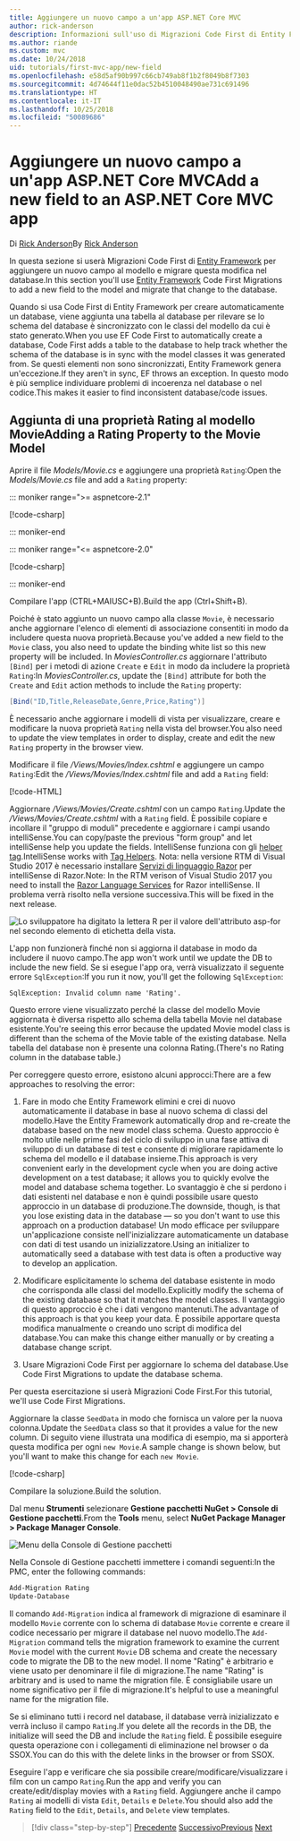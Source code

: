 ```yaml
---
title: Aggiungere un nuovo campo a un'app ASP.NET Core MVC
author: rick-anderson
description: Informazioni sull'uso di Migrazioni Code First di Entity Framework per aggiungere un nuovo campo a un modello ed eseguire la migrazione di questa modifica in un database.
ms.author: riande
ms.custom: mvc
ms.date: 10/24/2018
uid: tutorials/first-mvc-app/new-field
ms.openlocfilehash: e58d5af90b997c66cb749ab8f1b2f8049b8f7303
ms.sourcegitcommit: 4d74644f11e0dac52b4510048490ae731c691496
ms.translationtype: HT
ms.contentlocale: it-IT
ms.lasthandoff: 10/25/2018
ms.locfileid: "50089686"
---
```

# <a name="add-a-new-field-to-an-aspnet-core-mvc-app"></a><span data-ttu-id="c320b-103">Aggiungere un nuovo campo a un'app ASP.NET Core MVC</span><span class="sxs-lookup"><span data-stu-id="c320b-103">Add a new field to an ASP.NET Core MVC app</span></span>

<span data-ttu-id="c320b-104">Di [Rick Anderson](https://twitter.com/RickAndMSFT)</span><span class="sxs-lookup"><span data-stu-id="c320b-104">By [Rick Anderson](https://twitter.com/RickAndMSFT)</span></span>

<span data-ttu-id="c320b-105">In questa sezione si userà Migrazioni Code First di [Entity Framework](/ef/core/get-started/aspnetcore/new-db) per aggiungere un nuovo campo al modello e migrare questa modifica nel database.</span><span class="sxs-lookup"><span data-stu-id="c320b-105">In this section you'll use [Entity Framework](/ef/core/get-started/aspnetcore/new-db) Code First Migrations to add a new field to the model and migrate that change to the database.</span></span>

<span data-ttu-id="c320b-106">Quando si usa Code First di Entity Framework per creare automaticamente un database, viene aggiunta una tabella al database per rilevare se lo schema del database è sincronizzato con le classi del modello da cui è stato generato.</span><span class="sxs-lookup"><span data-stu-id="c320b-106">When you use EF Code First to automatically create a database, Code First adds a table to the database to help track whether the schema of the database is in sync with the model classes it was generated from.</span></span> <span data-ttu-id="c320b-107">Se questi elementi non sono sincronizzati, Entity Framework genera un'eccezione.</span><span class="sxs-lookup"><span data-stu-id="c320b-107">If they aren't in sync, EF throws an exception.</span></span> <span data-ttu-id="c320b-108">In questo modo è più semplice individuare problemi di incoerenza nel database o nel codice.</span><span class="sxs-lookup"><span data-stu-id="c320b-108">This makes it easier to find inconsistent database/code issues.</span></span>

## <a name="adding-a-rating-property-to-the-movie-model"></a><span data-ttu-id="c320b-109">Aggiunta di una proprietà Rating al modello Movie</span><span class="sxs-lookup"><span data-stu-id="c320b-109">Adding a Rating Property to the Movie Model</span></span>

<span data-ttu-id="c320b-110">Aprire il file *Models/Movie.cs* e aggiungere una proprietà `Rating`:</span><span class="sxs-lookup"><span data-stu-id="c320b-110">Open the *Models/Movie.cs* file and add a `Rating` property:</span></span>

::: moniker range=">= aspnetcore-2.1"

[!code-csharp[](~/tutorials/first-mvc-app/start-mvc/sample/MvcMovie21/Models/MovieDateRating.cs?highlight=13&name=snippet)]

::: moniker-end

::: moniker range="<= aspnetcore-2.0"

[!code-csharp[](~/tutorials/first-mvc-app/start-mvc/sample/MvcMovie/Models/MovieDateRating.cs?highlight=11&range=7-18)]

::: moniker-end

<span data-ttu-id="c320b-111">Compilare l'app (CTRL+MAIUSC+B).</span><span class="sxs-lookup"><span data-stu-id="c320b-111">Build the app (Ctrl+Shift+B).</span></span>

<span data-ttu-id="c320b-112">Poiché è stato aggiunto un nuovo campo alla classe `Movie`, è necessario anche aggiornare l'elenco di elementi di associazione consentiti in modo da includere questa nuova proprietà.</span><span class="sxs-lookup"><span data-stu-id="c320b-112">Because you've added a new field to the `Movie` class, you also need to update the binding white list so this new property will be included.</span></span> <span data-ttu-id="c320b-113">In *MoviesController.cs* aggiornare l'attributo `[Bind]` per i metodi di azione `Create` e `Edit` in modo da includere la proprietà `Rating`:</span><span class="sxs-lookup"><span data-stu-id="c320b-113">In *MoviesController.cs*, update the `[Bind]` attribute for both the `Create` and `Edit` action methods to include the `Rating` property:</span></span>

```csharp
[Bind("ID,Title,ReleaseDate,Genre,Price,Rating")]
   ```

<span data-ttu-id="c320b-114">È necessario anche aggiornare i modelli di vista per visualizzare, creare e modificare la nuova proprietà `Rating` nella vista del browser.</span><span class="sxs-lookup"><span data-stu-id="c320b-114">You also need to update the view templates in order to display, create and edit the new `Rating` property in the browser view.</span></span>

<span data-ttu-id="c320b-115">Modificare il file */Views/Movies/Index.cshtml* e aggiungere un campo `Rating`:</span><span class="sxs-lookup"><span data-stu-id="c320b-115">Edit the */Views/Movies/Index.cshtml* file and add a `Rating` field:</span></span>

[!code-HTML[](start-mvc/sample/MvcMovie/Views/Movies/IndexGenreRating.cshtml?highlight=17,39&range=24-64)]

<span data-ttu-id="c320b-116">Aggiornare */Views/Movies/Create.cshtml* con un campo `Rating`.</span><span class="sxs-lookup"><span data-stu-id="c320b-116">Update the */Views/Movies/Create.cshtml* with a `Rating` field.</span></span> <span data-ttu-id="c320b-117">È possibile copiare e incollare il "gruppo di moduli" precedente e aggiornare i campi usando intelliSense.</span><span class="sxs-lookup"><span data-stu-id="c320b-117">You can copy/paste the previous "form group" and let intelliSense help you update the fields.</span></span> <span data-ttu-id="c320b-118">IntelliSense funziona con gli [helper tag](xref:mvc/views/tag-helpers/intro).</span><span class="sxs-lookup"><span data-stu-id="c320b-118">IntelliSense works with [Tag Helpers](xref:mvc/views/tag-helpers/intro).</span></span> <span data-ttu-id="c320b-119">Nota: nella versione RTM di Visual Studio 2017 è necessario installare [Servizi di linguaggio Razor](https://marketplace.visualstudio.com/items?itemName=ms-madsk.RazorLanguageServices) per intelliSense di Razor.</span><span class="sxs-lookup"><span data-stu-id="c320b-119">Note: In the RTM verison of Visual Studio 2017 you need to install the [Razor Language Services](https://marketplace.visualstudio.com/items?itemName=ms-madsk.RazorLanguageServices) for Razor intelliSense.</span></span> <span data-ttu-id="c320b-120">Il problema verrà risolto nella versione successiva.</span><span class="sxs-lookup"><span data-stu-id="c320b-120">This will be fixed in the next release.</span></span>

![Lo sviluppatore ha digitato la lettera R per il valore dell'attributo asp-for nel secondo elemento di etichetta della vista.](new-field/_static/cr.png)

<span data-ttu-id="c320b-124">L'app non funzionerà finché non si aggiorna il database in modo da includere il nuovo campo.</span><span class="sxs-lookup"><span data-stu-id="c320b-124">The app won't work until we update the DB to include the new field.</span></span> <span data-ttu-id="c320b-125">Se si esegue l'app ora, verrà visualizzato il seguente errore `SqlException`:</span><span class="sxs-lookup"><span data-stu-id="c320b-125">If you run it now, you'll get the following `SqlException`:</span></span>

`SqlException: Invalid column name 'Rating'.`

<span data-ttu-id="c320b-126">Questo errore viene visualizzato perché la classe del modello Movie aggiornata è diversa rispetto allo schema della tabella Movie nel database esistente.</span><span class="sxs-lookup"><span data-stu-id="c320b-126">You're seeing this error because the updated Movie model class is different than the schema of the Movie table of the existing database.</span></span> <span data-ttu-id="c320b-127">Nella tabella del database non è presente una colonna Rating.</span><span class="sxs-lookup"><span data-stu-id="c320b-127">(There's no Rating column in the database table.)</span></span>

<span data-ttu-id="c320b-128">Per correggere questo errore, esistono alcuni approcci:</span><span class="sxs-lookup"><span data-stu-id="c320b-128">There are a few approaches to resolving the error:</span></span>

1. <span data-ttu-id="c320b-129">Fare in modo che Entity Framework elimini e crei di nuovo automaticamente il database in base al nuovo schema di classi del modello.</span><span class="sxs-lookup"><span data-stu-id="c320b-129">Have the Entity Framework automatically drop and re-create the database based on the new model class schema.</span></span> <span data-ttu-id="c320b-130">Questo approccio è molto utile nelle prime fasi del ciclo di sviluppo in una fase attiva di sviluppo di un database di test e consente di migliorare rapidamente lo schema del modello e il database insieme.</span><span class="sxs-lookup"><span data-stu-id="c320b-130">This approach is very convenient early in the development cycle when you are doing active development on a test database; it allows you to quickly evolve the model and database schema together.</span></span> <span data-ttu-id="c320b-131">Lo svantaggio è che si perdono i dati esistenti nel database e non è quindi possibile usare questo approccio in un database di produzione.</span><span class="sxs-lookup"><span data-stu-id="c320b-131">The downside, though, is that you lose existing data in the database — so you don't want to use this approach on a production database!</span></span> <span data-ttu-id="c320b-132">Un modo efficace per sviluppare un'applicazione consiste nell'inizializzare automaticamente un database con dati di test usando un inizializzatore.</span><span class="sxs-lookup"><span data-stu-id="c320b-132">Using an initializer to automatically seed a database with test data is often a productive way to develop an application.</span></span>

2. <span data-ttu-id="c320b-133">Modificare esplicitamente lo schema del database esistente in modo che corrisponda alle classi del modello.</span><span class="sxs-lookup"><span data-stu-id="c320b-133">Explicitly modify the schema of the existing database so that it matches the model classes.</span></span> <span data-ttu-id="c320b-134">Il vantaggio di questo approccio è che i dati vengono mantenuti.</span><span class="sxs-lookup"><span data-stu-id="c320b-134">The advantage of this approach is that you keep your data.</span></span> <span data-ttu-id="c320b-135">È possibile apportare questa modifica manualmente o creando uno script di modifica del database.</span><span class="sxs-lookup"><span data-stu-id="c320b-135">You can make this change either manually or by creating a database change script.</span></span>

3. <span data-ttu-id="c320b-136">Usare Migrazioni Code First per aggiornare lo schema del database.</span><span class="sxs-lookup"><span data-stu-id="c320b-136">Use Code First Migrations to update the database schema.</span></span>

<span data-ttu-id="c320b-137">Per questa esercitazione si userà Migrazioni Code First.</span><span class="sxs-lookup"><span data-stu-id="c320b-137">For this tutorial, we'll use Code First Migrations.</span></span>

<span data-ttu-id="c320b-138">Aggiornare la classe `SeedData` in modo che fornisca un valore per la nuova colonna.</span><span class="sxs-lookup"><span data-stu-id="c320b-138">Update the `SeedData` class so that it provides a value for the new column.</span></span> <span data-ttu-id="c320b-139">Di seguito viene illustrata una modifica di esempio, ma si apporterà questa modifica per ogni `new Movie`.</span><span class="sxs-lookup"><span data-stu-id="c320b-139">A sample change is shown below, but you'll want to make this change for each `new Movie`.</span></span>

[!code-csharp[](start-mvc/sample/MvcMovie/Models/SeedDataRating.cs?name=snippet1&highlight=6)]

<span data-ttu-id="c320b-140">Compilare la soluzione.</span><span class="sxs-lookup"><span data-stu-id="c320b-140">Build the solution.</span></span>

<span data-ttu-id="c320b-141">Dal menu **Strumenti** selezionare **Gestione pacchetti NuGet > Console di Gestione pacchetti**.</span><span class="sxs-lookup"><span data-stu-id="c320b-141">From the **Tools** menu, select **NuGet Package Manager > Package Manager Console**.</span></span>

  ![Menu della Console di Gestione pacchetti](adding-model/_static/pmc.png)

<span data-ttu-id="c320b-143">Nella Console di Gestione pacchetti immettere i comandi seguenti:</span><span class="sxs-lookup"><span data-stu-id="c320b-143">In the PMC, enter the following commands:</span></span>

```powershell
Add-Migration Rating
Update-Database
```

<span data-ttu-id="c320b-144">Il comando `Add-Migration` indica al framework di migrazione di esaminare il modello `Movie` corrente con lo schema di database `Movie` corrente e creare il codice necessario per migrare il database nel nuovo modello.</span><span class="sxs-lookup"><span data-stu-id="c320b-144">The `Add-Migration` command tells the migration framework to examine the current `Movie` model with the current `Movie` DB schema and create the necessary code to migrate the DB to the new model.</span></span> <span data-ttu-id="c320b-145">Il nome "Rating" è arbitrario e viene usato per denominare il file di migrazione.</span><span class="sxs-lookup"><span data-stu-id="c320b-145">The name "Rating" is arbitrary and is used to name the migration file.</span></span> <span data-ttu-id="c320b-146">È consigliabile usare un nome significativo per il file di migrazione.</span><span class="sxs-lookup"><span data-stu-id="c320b-146">It's helpful to use a meaningful name for the migration file.</span></span>

<span data-ttu-id="c320b-147">Se si eliminano tutti i record nel database, il database verrà inizializzato e verrà incluso il campo `Rating`.</span><span class="sxs-lookup"><span data-stu-id="c320b-147">If you delete all the records in the DB, the initialize will seed the DB and include the `Rating` field.</span></span> <span data-ttu-id="c320b-148">È possibile eseguire questa operazione con i collegamenti di eliminazione nel browser o da SSOX.</span><span class="sxs-lookup"><span data-stu-id="c320b-148">You can do this with the delete links in the browser or from SSOX.</span></span>

<span data-ttu-id="c320b-149">Eseguire l'app e verificare che sia possibile creare/modificare/visualizzare i film con un campo `Rating`.</span><span class="sxs-lookup"><span data-stu-id="c320b-149">Run the app and verify you can create/edit/display movies with a `Rating` field.</span></span> <span data-ttu-id="c320b-150">Aggiungere anche il campo `Rating` ai modelli di vista `Edit`, `Details` e `Delete`.</span><span class="sxs-lookup"><span data-stu-id="c320b-150">You should also add the `Rating` field to the `Edit`, `Details`, and `Delete` view templates.</span></span>

> [!div class="step-by-step"]
> <span data-ttu-id="c320b-151">[Precedente](search.md)
> [Successivo](validation.md)</span><span class="sxs-lookup"><span data-stu-id="c320b-151">[Previous](search.md)
[Next](validation.md)</span></span>  
